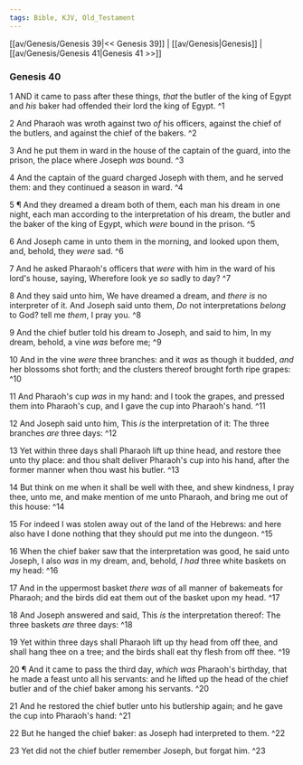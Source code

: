 ```yaml
---
tags: Bible, KJV, Old_Testament
---
```


[[av/Genesis/Genesis 39|<< Genesis 39]] | [[av/Genesis|Genesis]] | [[av/Genesis/Genesis 41|Genesis 41 >>]]

### Genesis 40

1 AND it came to pass after these things, _that_ the butler of the king of Egypt and _his_ baker had offended their lord the king of Egypt. ^1

2 And Pharaoh was wroth against two _of_ his officers, against the chief of the butlers, and against the chief of the bakers. ^2

3 And he put them in ward in the house of the captain of the guard, into the prison, the place where Joseph _was_ bound. ^3

4 And the captain of the guard charged Joseph with them, and he served them: and they continued a season in ward. ^4

5 ¶ And they dreamed a dream both of them, each man his dream in one night, each man according to the interpretation of his dream, the butler and the baker of the king of Egypt, which _were_ bound in the prison. ^5

6 And Joseph came in unto them in the morning, and looked upon them, and, behold, they _were_ sad. ^6

7 And he asked Pharaoh's officers that _were_ with him in the ward of his lord's house, saying, Wherefore look ye _so_ sadly to day? ^7

8 And they said unto him, We have dreamed a dream, and _there_ _is_ no interpreter of it. And Joseph said unto them, _Do_ not interpretations _belong_ to God? tell me _them_, I pray you. ^8

9 And the chief butler told his dream to Joseph, and said to him, In my dream, behold, a vine _was_ before me; ^9

10 And in the vine _were_ three branches: and it _was_ as though it budded, _and_ her blossoms shot forth; and the clusters thereof brought forth ripe grapes: ^10

11 And Pharaoh's cup _was_ in my hand: and I took the grapes, and pressed them into Pharaoh's cup, and I gave the cup into Pharaoh's hand. ^11

12 And Joseph said unto him, This _is_ the interpretation of it: The three branches _are_ three days: ^12

13 Yet within three days shall Pharaoh lift up thine head, and restore thee unto thy place: and thou shalt deliver Pharaoh's cup into his hand, after the former manner when thou wast his butler. ^13

14 But think on me when it shall be well with thee, and shew kindness, I pray thee, unto me, and make mention of me unto Pharaoh, and bring me out of this house: ^14

15 For indeed I was stolen away out of the land of the Hebrews: and here also have I done nothing that they should put me into the dungeon. ^15

16 When the chief baker saw that the interpretation was good, he said unto Joseph, I also _was_ in my dream, and, behold, _I_ _had_ three white baskets on my head: ^16

17 And in the uppermost basket _there_ _was_ of all manner of bakemeats for Pharaoh; and the birds did eat them out of the basket upon my head. ^17

18 And Joseph answered and said, This _is_ the interpretation thereof: The three baskets _are_ three days: ^18

19 Yet within three days shall Pharaoh lift up thy head from off thee, and shall hang thee on a tree; and the birds shall eat thy flesh from off thee. ^19

20 ¶ And it came to pass the third day, _which_ _was_ Pharaoh's birthday, that he made a feast unto all his servants: and he lifted up the head of the chief butler and of the chief baker among his servants. ^20

21 And he restored the chief butler unto his butlership again; and he gave the cup into Pharaoh's hand: ^21

22 But he hanged the chief baker: as Joseph had interpreted to them. ^22

23 Yet did not the chief butler remember Joseph, but forgat him. ^23
